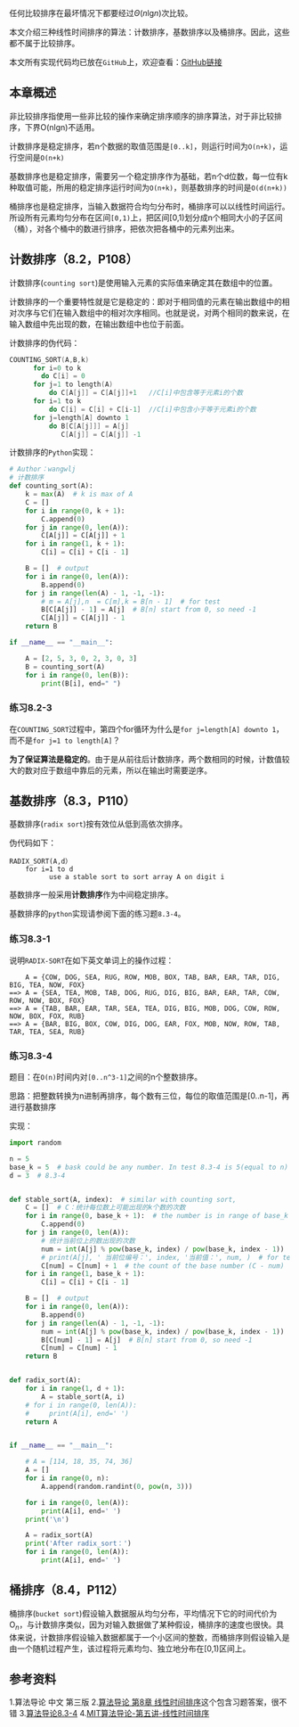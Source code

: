 

任何比较排序在最坏情况下都要经过$\Theta(n\text{lg}n)$次比较。

本文介绍三种线性时间排序的算法：计数排序，基数排序以及桶排序。因此，这些都不属于比较排序。

<!-- more -->

本文所有实现代码均已放在`GitHub`上，欢迎查看：[GitHub链接](https://github.com/qwerty200696/Introduction_to_Algorithms)
## 本章概述

非比较排序指使用一些非比较的操作来确定排序顺序的排序算法，对于非比较排序，下界O(nlgn)不适用。

计数排序是稳定排序，若n个数据的取值范围是`[0..k]`，则运行时间为`O(n+k)`，运行空间是`O(n+k)`

基数排序也是稳定排序，需要另一个稳定排序作为基础，若n个d位数，每一位有k种取值可能，所用的稳定排序运行时间为`O(n+k)`，则基数排序的时间是`O(d(n+k))`

桶排序也是稳定排序，当输入数据符合均匀分布时，桶排序可以以线性时间运行。所设所有元素均匀分布在区间`[0,1)`上，把区间[0,1)划分成n个相同大小的子区间（桶），对各个桶中的数进行排序，把依次把各桶中的元素列出来。

## 计数排序（8.2，P108）
计数排序(`counting sort`)是使用输入元素的实际值来确定其在数组中的位置。

计数排序的一个重要特性就是它是稳定的：即对于相同值的元素在输出数组中的相对次序与它们在输入数组中的相对次序相同。也就是说，对两个相同的数来说，在输入数组中先出现的数，在输出数组中也位于前面。

计数排序的伪代码：
```c++
COUNTING_SORT(A,B,k)
      for i=0 to k
        do C[i] = 0
      for j=1 to length(A)
          do C[A[j]] = C[A[j]]+1   //C[i]中包含等于元素i的个数
      for i=1 to k
          do C[i] = C[i] + C[i-1]  //C[i]中包含小于等于元素i的个数
      for j=length[A] downto 1
          do B[C[A[j]]] = A[j]
             C[A[j]] = C[A[j]] -1
```

计数排序的`Python`实现：
```python
# Author：wangwlj
# 计数排序
def counting_sort(A):
    k = max(A)  # k is max of A
    C = []
    for i in range(0, k + 1):
        C.append(0)
    for j in range(0, len(A)):
        C[A[j]] = C[A[j]] + 1
    for i in range(1, k + 1):
        C[i] = C[i] + C[i - 1]

    B = []  # output
    for i in range(0, len(A)):
        B.append(0)
    for j in range(len(A) - 1, -1, -1):
        # m = A[j],n  = C[m],k = B[n - 1]  # for test
        B[C[A[j]] - 1] = A[j]  # B[n] start from 0, so need -1
        C[A[j]] = C[A[j]] - 1
    return B

if __name__ == "__main__":

    A = [2, 5, 3, 0, 2, 3, 0, 3]
    B = counting_sort(A)
    for i in range(0, len(B)):
        print(B[i], end=" ")
```

### 练习8.2-3
在`COUNTING_SORT`过程中，第四个for循环为什么是`for j=length[A] downto 1`，而不是`for j=1 to length[A]`？

**为了保证算法是稳定的**。由于是从前往后计数排序，两个数相同的时候，计数值较大的数对应于数组中靠后的元素，所以在输出时需要逆序。

## 基数排序（8.3，P110）
基数排序(`radix sort`)按有效位从低到高依次排序。

伪代码如下：
```
RADIX_SORT(A,d）
    for i=1 to d
          use a stable sort to sort array A on digit i
```

基数排序一般采用**计数排序**作为中间稳定排序。

基数排序的`python`实现请参阅下面的练习题`8.3-4`。

### 练习8.3-1
说明`RADIX-SORT`在如下英文单词上的操作过程：
```
    A = {COW, DOG, SEA, RUG, ROW, MOB, BOX, TAB, BAR, EAR, TAR, DIG, BIG, TEA, NOW, FOX}  
==> A = {SEA, TEA, MOB, TAB, DOG, RUG, DIG, BIG, BAR, EAR, TAR, COW, ROW, NOW, BOX, FOX}  
==> A = {TAB, BAR, EAR, TAR, SEA, TEA, DIG, BIG, MOB, DOG, COW, ROW, NOW, BOX, FOX, RUB}  
==> A = {BAR, BIG, BOX, COW, DIG, DOG, EAR, FOX, MOB, NOW, ROW, TAB, TAR, TEA, SEA, RUB} 
```

### 练习8.3-4
题目：在`O(n)`时间内对`[0..n^3-1]`之间的n个整数排序。

思路：把整数转换为n进制再排序，每个数有三位，每位的取值范围是[0..n-1]，再进行基数排序

实现：
```python
import random

n = 5
base_k = 5  # bask could be any number. In test 8.3-4 is 5(equal to n)
d = 3  # 8.3-4


def stable_sort(A, index):  # similar with counting sort,
    C = []  # C：统计每位数上可能出现的k个数的次数
    for i in range(0, base_k + 1):  # the number is in range of base_k（k）
        C.append(0)
    for j in range(0, len(A)):
        # 统计当前位上的数出现的次数
        num = int(A[j] % pow(base_k, index) / pow(base_k, index - 1))  # the base number
        # print(A[j], ' 当前位编号：', index, '当前值：', num, )  # for test
        C[num] = C[num] + 1  # the count of the base number (C - num)
    for i in range(1, base_k + 1):
        C[i] = C[i] + C[i - 1]

    B = []  # output
    for i in range(0, len(A)):
        B.append(0)
    for j in range(len(A) - 1, -1, -1):
        num = int(A[j] % pow(base_k, index) / pow(base_k, index - 1))
        B[C[num] - 1] = A[j]  # B[n] start from 0, so need -1
        C[num] = C[num] - 1
    return B


def radix_sort(A):
    for i in range(1, d + 1):
        A = stable_sort(A, i)
    # for i in range(0, len(A)):
    #     print(A[i], end=' ')
    return A


if __name__ == "__main__":

    # A = [114, 18, 35, 74, 36]
    A = []
    for i in range(0, n):
        A.append(random.randint(0, pow(n, 3)))

    for i in range(0, len(A)):
        print(A[i], end=' ')
    print('\n')

    A = radix_sort(A)
    print('After radix_sort：')
    for i in range(0, len(A)):
        print(A[i], end=' ')
```

## 桶排序（8.4，P112）
桶排序(`bucket sort`)假设输入数据服从均匀分布，平均情况下它的时间代价为$\text{O}_n$，与计数排序类似，因为对输入数据做了某种假设，桶排序的速度也很快。具体来说，计数排序假设输入数据都属于一个小区间的整数，而桶排序则假设输入是由一个随机过程产生，该过程将元素均匀、独立地分布在[0,1)区间上。


## 参考资料
1.算法导论 中文 第三版
2.[算法导论 第8章 线性时间排序](http://blog.csdn.net/mishifangxiangdefeng/article/details/7678859)这个包含习题答案，很不错
3.[算法导论8.3-4](http://blog.csdn.net/mishifangxiangdefeng/article/details/7685839)
4.[MIT算法导论-第五讲-线性时间排序](http://blog.csdn.net/qing0706/article/details/50117873)
